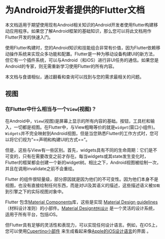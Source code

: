 # 为Android开发者提供的Flutter文档

本文档适用于期望使用现有Android相关知识的Android开发者使用flutter构建移动应用程序。如果您了解Android框架的基础知识，那么您可以将此文档用作Flutter开发的快速入门。

使用Flutter构建时，您的Android知识和技能组合非常有价值，因为Flutter依赖移动操作系统来实现众多功能和配置。Flutter是一种为移动设备构建UI的新方法，但它有一个插件系统，可以与Android（和iOS）进行非UI任务的通信。如果您是Android的专家，则无需重新学习使用Flutter的所有内容。

本文档与食谱相似，通过翻看和查询可以找到与您的需求最相关的问题。

## 视图
### 在Flutter中什么相当与一个`View`(视图)？
在Android中，`View`(视图)是屏幕上显示的所有内容的基础。按钮，工具栏和输入，一切都是视图。在Flutter中，与View粗略等价的就是`widget`(窗口小组件)。`Widgets`并不完全映射到Android视图，但是当您熟悉Flutter的工作方式时，您可以将它们视为“==声明和构建UI的方式==”。

但是，这些与View有一些区别。首先，widgets具有不同的生命周期：它们是不可变的，只有在需要改变之前才存在。每当widgets或其state发生变化时，Flutter的框架都会创建一个新的widget树。相比之下，Android视图被绘制一次，并且在调用invalidate之前不会重绘。


Flutter 的组件很轻量级，部分原因就是因为他们的不可变性。因为他们本身不是视图，也没有直接绘制任何东西，而是对UI及其语义的描述，这些描述语义被`加载`到引擎之下的实际视图对象中。

Flutter 包含[Material Components](https://material.io/develop/flutter)库，这些是实现 [Material Design guidelines](https://material.io/design) （材料设计准则）的小部件。[Material Design`材料设计`]([https://baike.baidu.com/item/Material%20Design](https://baike.baidu.com/item/Material%20Design) ) 是一个灵活的设计系统，适用于所有平台，包括iOS。

但Flutter具有足够的灵活性和表现力，可以实现任何设计语言。例如，在iOS上，您可以使用[Cupertino小部件](https://flutter.dev/docs/development/ui/widgets/cupertino) 来生成看起来像[Apple的iOS设计语言](https://developer.apple.com/design/resources/)的界面 。



